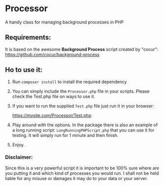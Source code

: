 # Processor
A handy class for managing background processes in PHP

Requirements:
-------------
It is based on the awesome **Background Process** script created by "cocur": https://github.com/cocur/background-process

Ho to use it:
-------------

1. Run `composer install` to install the required dependency

2. You can simply include the `Processor.php` file in your scripts. Please check the Test.php file on ways to use it.
    
3. If you want to run the supplied `Test.php` file just run it in your browser: 
    
    https://mysite.com/Processor/Test.php
    
4. Play around with the options. In the package there is also an example of a long running script: `LongRunningPHPScript.php` that you can use it for testing. It will simply run for 1 minute and then finish.

5. Enjoy.

### Disclaimer:

Since this is a very powerful script it is important to be 100% sure where are you putting it and which kind of processes you would run. I shall not be held liable for any misuse or damages it may do to your data or your server.